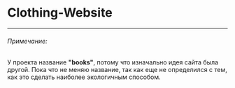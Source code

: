 # Clothing-Website

---
###### Примечание:
У проекта название **"books"**, потому что изначально идея сайта была другой. Пока что не меняю название, так как еще не определился с тем, как это сделать наиболее экологичным способом.
